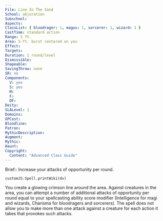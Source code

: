 ```yaml
---
File: Line In The Sand
School: abjuration
Subschool: 
Aspects: 
ClassList: { bloodrager: 1, magus: 1, sorcerer: 1, wizard: 1 }
CastTime: standard action
Range: 5 ft.
Area: 5-ft. burst centered on you
Effect: 
Targets: 
Duration: 1 round/level
Dismissible: 
Shapeable: 
SavingThrow: none
SR: no
Components:
  V: yes
  S: yes
  M: 
  F: 
  DF: 
Deity: 
SLALevel: 1
Domains: 
GPCost: 
Bloodline: 
Patron: 
MythicDescription: 
Augment: 
Mythic: 
Haunt: 
Copyright:
  Content: "Advanced Class Guide"
---
```

Brief:: Increase your attacks of opportunity per round.

```dataviewjs
customJS.Spell.printWiki(dv)
```

You create a glowing crimson line around the area. Against creatures in the area, you can attempt a number of additional attacks of opportunity per round equal to your spellcasting ability score modifier (Intelligence for magi and wizards, Charisma for bloodragers and sorcerers). The spell does not allow you to make more than one attack against a creature for each action it takes that provokes such attacks.
